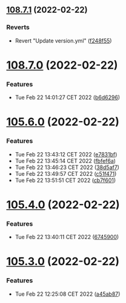 ## [108.7.1](https://github.com/alltidsemester/restrict-branch/compare/v108.7.0...v108.7.1) (2022-02-22)


### Reverts

* Revert "Update version.yml" ([f248f55](https://github.com/alltidsemester/restrict-branch/commit/f248f55e2e90e6446d5dc228eb419e742d7402fc))



# [108.7.0](https://github.com/alltidsemester/restrict-branch/compare/v105.6.0...v108.7.0) (2022-02-22)


### Features

* Tue Feb 22 14:01:27 CET 2022 ([b6d6296](https://github.com/alltidsemester/restrict-branch/commit/b6d62966f7e9834b117e33a9757ae6202f24c1af))



# [105.6.0](https://github.com/alltidsemester/restrict-branch/compare/v105.4.0...v105.6.0) (2022-02-22)


### Features

* Tue Feb 22 13:43:12 CET 2022 ([e7831bf](https://github.com/alltidsemester/restrict-branch/commit/e7831bf4129e56075d5777dda3542f881d553226))
* Tue Feb 22 13:45:14 CET 2022 ([fbfef6a](https://github.com/alltidsemester/restrict-branch/commit/fbfef6a9e4ad7ce32fe5215ba44c1c0970edb7e5))
* Tue Feb 22 13:46:23 CET 2022 ([38d5af7](https://github.com/alltidsemester/restrict-branch/commit/38d5af7c9329d13c6364362cdeb1030a0cf05131))
* Tue Feb 22 13:49:57 CET 2022 ([c51f471](https://github.com/alltidsemester/restrict-branch/commit/c51f471547e234f17de349cc9364b82cc9127aa2))
* Tue Feb 22 13:51:51 CET 2022 ([cb7f601](https://github.com/alltidsemester/restrict-branch/commit/cb7f60109f7c3067598dbd581f0fce3460742541))



# [105.4.0](https://github.com/alltidsemester/restrict-branch/compare/v105.3.0...v105.4.0) (2022-02-22)


### Features

* Tue Feb 22 13:40:11 CET 2022 ([6745900](https://github.com/alltidsemester/restrict-branch/commit/6745900c89541e78fffac222be39085a7fd6eb7e))



# [105.3.0](https://github.com/alltidsemester/restrict-branch/compare/v105.2.0...v105.3.0) (2022-02-22)


### Features

* Tue Feb 22 12:25:08 CET 2022 ([a45ab87](https://github.com/alltidsemester/restrict-branch/commit/a45ab877a50623086c8254a041d3586f37670cab))



